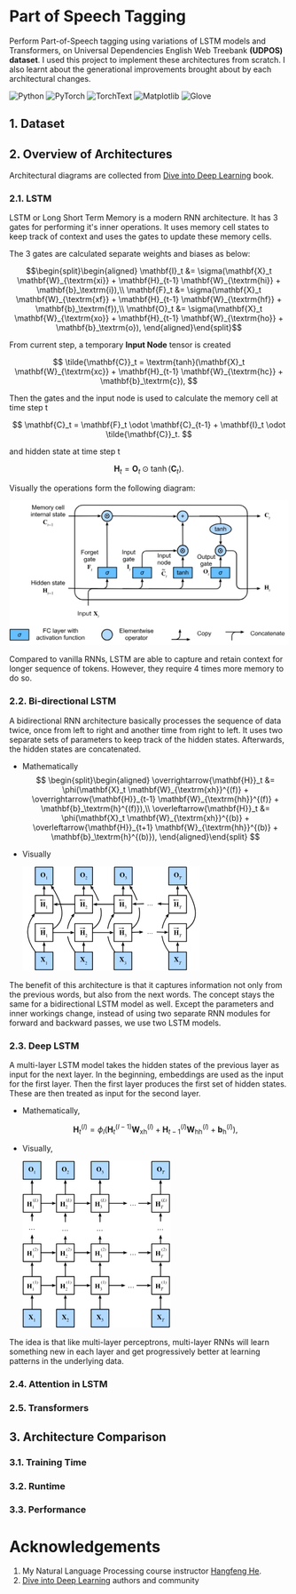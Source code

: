 # Part of Speech Tagging
Perform Part-of-Speech tagging using variations of LSTM models and Transformers, on Universal Dependencies English Web Treebank **(UDPOS) dataset**. I used this project to implement these architectures from scratch. I also learnt about the generational improvements brought about by each architectural changes.

![Python](https://img.shields.io/badge/Python-20232A?style=for-the-badge&logo=python)
![PyTorch](https://img.shields.io/badge/PyTorch-20232A?style=for-the-badge&logo=pytorch)
![TorchText](https://img.shields.io/badge/TorchText-20232A?style=for-the-badge&logo=pytorch)
![Matplotlib](https://img.shields.io/badge/matplotlib-20232A?style=for-the-badge&logo=matplotlib)
![Glove](https://img.shields.io/badge/glove-20232A?style=for-the-badge&logo=glove)

## 1. Dataset

## 2. Overview of Architectures

Architectural diagrams are collected from [Dive into Deep Learning](https://d2l.ai/) book.

### 2.1. LSTM

LSTM or Long Short Term Memory is a modern RNN architecture. It has 3 gates for performing it's inner operations. It uses memory cell states to keep track of context and uses the gates to update these memory cells. 

The 3 gates are calculated separate weights and biases as below:

$$\begin{split}\begin{aligned}
\mathbf{I}_t &= \sigma(\mathbf{X}_t \mathbf{W}_{\textrm{xi}} + \mathbf{H}_{t-1} \mathbf{W}_{\textrm{hi}} + \mathbf{b}_\textrm{i}),\\
\mathbf{F}_t &= \sigma(\mathbf{X}_t \mathbf{W}_{\textrm{xf}} + \mathbf{H}_{t-1} \mathbf{W}_{\textrm{hf}} + \mathbf{b}_\textrm{f}),\\
\mathbf{O}_t &= \sigma(\mathbf{X}_t \mathbf{W}_{\textrm{xo}} + \mathbf{H}_{t-1} \mathbf{W}_{\textrm{ho}} + \mathbf{b}_\textrm{o}),
\end{aligned}\end{split}$$

From current step, a temporary **Input Node** tensor is created 

$$
\tilde{\mathbf{C}}_t = \textrm{tanh}(\mathbf{X}_t \mathbf{W}_{\textrm{xc}} + \mathbf{H}_{t-1} \mathbf{W}_{\textrm{hc}} + \mathbf{b}_\textrm{c}),
$$

Then the gates and the input node is used to calculate the memory cell at time step t

$$
\mathbf{C}_t = \mathbf{F}_t \odot \mathbf{C}_{t-1} + \mathbf{I}_t \odot \tilde{\mathbf{C}}_t.
$$

and hidden state at time step t

$$
\mathbf{H}_t = \mathbf{O}_t \odot \tanh(\mathbf{C}_t).
$$

Visually the operations form the following diagram:

![LSTM Diagram](images/lstm_diagram.png)

Compared to vanilla RNNs, LSTM are able to capture and retain context for longer sequence of tokens. However, they require 4 times more memory to do so. 

### 2.2. Bi-directional LSTM

A bidirectional RNN architecture basically processes the sequence of data twice, once from left to right and another time from right to left. It uses two separate sets of parameters to keep track of the hidden states. Afterwards, the hidden states are concatenated. 

* Mathematically
    $$
    \begin{split}\begin{aligned}
    \overrightarrow{\mathbf{H}}_t &= \phi(\mathbf{X}_t \mathbf{W}_{\textrm{xh}}^{(f)} + \overrightarrow{\mathbf{H}}_{t-1} \mathbf{W}_{\textrm{hh}}^{(f)}  + \mathbf{b}_\textrm{h}^{(f)}),\\
    \overleftarrow{\mathbf{H}}_t &= \phi(\mathbf{X}_t \mathbf{W}_{\textrm{xh}}^{(b)} + \overleftarrow{\mathbf{H}}_{t+1} \mathbf{W}_{\textrm{hh}}^{(b)}  + \mathbf{b}_\textrm{h}^{(b)}),
    \end{aligned}\end{split}
    $$

* Visually
    
    ![Bi-directional RNN](images\bidirectional_diagram.png)

The benefit of this architecture is that it captures information not only from the previous words, but also from the next words. The concept stays the same for a bidirectional LSTM model as well. Except the parameters and inner workings change, instead of using two separate RNN modules for forward and backward passes, we use two LSTM models.

### 2.3. Deep LSTM

A multi-layer LSTM model takes the hidden states of the previous layer as input for the next layer. In the beginning, embeddings are used as the input for the first layer. Then the first layer produces the first set of hidden states. These are then treated as input for the second layer. 

* Mathematically,

    $$
    \mathbf{H}_t^{(l)} = \phi_l(\mathbf{H}_t^{(l-1)} \mathbf{W}_{\textrm{xh}}^{(l)} + \mathbf{H}_{t-1}^{(l)} \mathbf{W}_{\textrm{hh}}^{(l)}  + \mathbf{b}_\textrm{h}^{(l)}),
    $$

* Visually,

    ![Deep LSTM](images\deep_rnn_diagram.png)

The idea is that like multi-layer perceptrons, multi-layer RNNs will learn something new in each layer and get progressively better at learning patterns in the underlying data.

### 2.4. Attention in LSTM

### 2.5. Transformers

## 3. Architecture Comparison

### 3.1. Training Time

### 3.2. Runtime

### 3.3. Performance


# Acknowledgements
1. My Natural Language Processing course instructor [Hangfeng He](https://hornhehhf.github.io/).
2. [Dive into Deep Learning](https://d2l.ai/) authors and community
